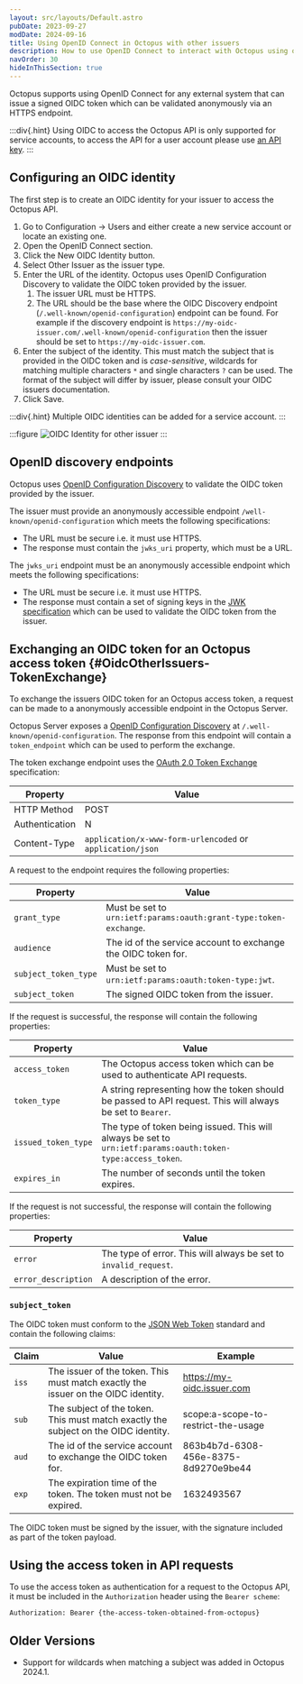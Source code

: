 ```yaml
---
layout: src/layouts/Default.astro
pubDate: 2023-09-27
modDate: 2024-09-16
title: Using OpenID Connect in Octopus with other issuers
description: How to use OpenID Connect to interact with Octopus using other issuers
navOrder: 30
hideInThisSection: true
---
```


Octopus supports using OpenID Connect for any external system that can issue a signed OIDC token which can be validated anonymously via an HTTPS endpoint.

:::div{.hint}
Using OIDC to access the Octopus API is only supported for service accounts, to access the API for a user account please use [an API key](/docs/octopus-rest-api/how-to-create-an-api-key).
:::

## Configuring an OIDC identity

The first step is to create an OIDC identity for your issuer to access the Octopus API.

1. Go to Configuration -> Users and either create a new service account or locate an existing one.
2. Open the OpenID Connect section.
3. Click the New OIDC Identity button.
4. Select Other Issuer as the issuer type.
5. Enter the URL of the identity. Octopus uses OpenID Configuration Discovery to validate the OIDC token provided by the issuer.
   1. The issuer URL must be HTTPS.
   2. The URL should be the base where the OIDC Discovery endpoint (`/.well-known/openid-configuration`) endpoint can be found. For example if the discovery endpoint is `https://my-oidc-issuer.com/.well-known/openid-configuration` then the issuer should be set to `https://my-oidc-issuer.com`.
6. Enter the subject of the identity. This must match the subject that is provided in the OIDC token and is _case-sensitive_, wildcards for matching multiple characters `*` and single characters `?` can be used. The format of the subject will differ by issuer, please consult your OIDC issuers documentation.
7. Click Save.

:::div{.hint}
Multiple OIDC identities can be added for a service account.
:::

:::figure
![OIDC Identity for other issuer](/docs/octopus-rest-api/images/oidc-identity-other-issuer.png "width=500")
:::

## OpenID discovery endpoints

Octopus uses [OpenID Configuration Discovery](https://openid.net/specs/openid-connect-discovery-1_0.html) to validate the OIDC token provided by the issuer.

The issuer must provide an anonymously accessible endpoint `/well-known/openid-configuration` which meets the following specifications:

- The URL must be secure i.e. it must use HTTPS.
- The response must contain the `jwks_uri` property, which must be a URL.

The `jwks_uri` endpoint must be an anonymously accessible endpoint which meets the following specifications:

- The URL must be secure i.e. it must use HTTPS.
- The response must contain a set of signing keys in the [JWK specification](https://datatracker.ietf.org/doc/html/rfc7517) which can be used to validate the OIDC token from the issuer.

## Exchanging an OIDC token for an Octopus access token {#OidcOtherIssuers-TokenExchange}

To exchange the issuers OIDC token for an Octopus access token, a request can be made to a anonymously accessible endpoint in the Octopus Server.

Octopus Server exposes a [OpenID Configuration Discovery](https://openid.net/specs/openid-connect-discovery-1_0.html) at `/.well-known/openid-configuration`. The response from this endpoint will contain a `token_endpoint` which can be used to perform the exchange.

The token exchange endpoint uses the [OAuth 2.0 Token Exchange](https://www.rfc-editor.org/rfc/rfc8693) specification:

| Property       | Value                                                     |
| -------------- | --------------------------------------------------------- |
| HTTP Method    | POST                                                      |
| Authentication | N                                                         |
| Content-Type   | `application/x-www-form-urlencoded` or `application/json` |

A request to the endpoint requires the following properties:

| Property             | Value                                                             |
| -------------------- | ----------------------------------------------------------------- |
| `grant_type`         | Must be set to `urn:ietf:params:oauth:grant-type:token-exchange`. |
| `audience`           | The id of the service account to exchange the OIDC token for.     |
| `subject_token_type` | Must be set to `urn:ietf:params:oauth:token-type:jwt`.            |
| `subject_token`      | The signed OIDC token from the issuer.                            |

If the request is successful, the response will contain the following properties:

| Property            | Value                                                                                                       |
| ------------------- | ----------------------------------------------------------------------------------------------------------- |
| `access_token`      | The Octopus access token which can be used to authenticate API requests.                                    |
| `token_type`        | A string representing how the token should be passed to API request. This will always be set to `Bearer`.   |
| `issued_token_type` | The type of token being issued. This will always be set to `urn:ietf:params:oauth:token-type:access_token`. |
| `expires_in`        | The number of seconds until the token expires.                                                              |

If the request is not successful, the response will contain the following properties:

| Property            | Value                                                            |
| ------------------- | ---------------------------------------------------------------- |
| `error`             | The type of error. This will always be set to `invalid_request`. |
| `error_description` | A description of the error.                                      |

### `subject_token`

The OIDC token must conform to the [JSON Web Token](https://datatracker.ietf.org/doc/html/rfc7519) standard and contain the following claims:

| Claim | Value                                                                               | Example                              |
| ----- | ----------------------------------------------------------------------------------- | ------------------------------------ |
| `iss` | The issuer of the token. This must match exactly the issuer on the OIDC identity.   | https://my-oidc.issuer.com           |
| `sub` | The subject of the token. This must match exactly the subject on the OIDC identity. | scope:a-scope-to-restrict-the-usage  |
| `aud` | The id of the service account to exchange the OIDC token for.                       | 863b4b7d-6308-456e-8375-8d9270e9be44 |
| `exp` | The expiration time of the token. The token must not be expired.                    | 1632493567                           |

The OIDC token must be signed by the issuer, with the signature included as part of the token payload.

## Using the access token in API requests

To use the access token as authentication for a request to the Octopus API, it must be included in the `Authorization` header using the `Bearer scheme`:

```
Authorization: Bearer {the-access-token-obtained-from-octopus}
```

## Older Versions

- Support for wildcards when matching a subject was added in Octopus 2024.1.

